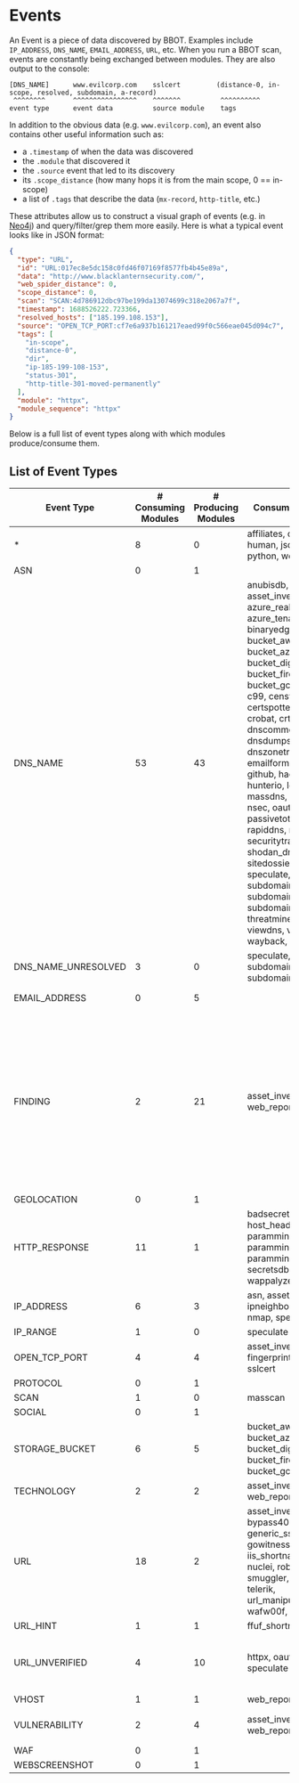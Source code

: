 # Events

An Event is a piece of data discovered by BBOT. Examples include `IP_ADDRESS`, `DNS_NAME`, `EMAIL_ADDRESS`, `URL`, etc. When you run a BBOT scan, events are constantly being exchanged between modules. They are also output to the console:

```text
[DNS_NAME]      www.evilcorp.com    sslcert         (distance-0, in-scope, resolved, subdomain, a-record)
 ^^^^^^^^       ^^^^^^^^^^^^^^^^    ^^^^^^^          ^^^^^^^^^^
event type      event data          source module    tags
```

In addition to the obvious data (e.g. `www.evilcorp.com`), an event also contains other useful information such as:

- a `.timestamp` of when the data was discovered
- the `.module` that discovered it
- the `.source` event that led to its discovery
- its `.scope_distance` (how many hops it is from the main scope, 0 == in-scope)
- a list of `.tags` that describe the data (`mx-record`, `http-title`, etc.)

These attributes allow us to construct a visual graph of events (e.g. in [Neo4j](../output#neo4j)) and query/filter/grep them more easily. Here is what a typical event looks like in JSON format:

```json
{
  "type": "URL",
  "id": "URL:017ec8e5dc158c0fd46f07169f8577fb4b45e89a",
  "data": "http://www.blacklanternsecurity.com/",
  "web_spider_distance": 0,
  "scope_distance": 0,
  "scan": "SCAN:4d786912dbc97be199da13074699c318e2067a7f",
  "timestamp": 1688526222.723366,
  "resolved_hosts": ["185.199.108.153"],
  "source": "OPEN_TCP_PORT:cf7e6a937b161217eaed99f0c566eae045d094c7",
  "tags": [
    "in-scope",
    "distance-0",
    "dir",
    "ip-185-199-108-153",
    "status-301",
    "http-title-301-moved-permanently"
  ],
  "module": "httpx",
  "module_sequence": "httpx"
}
```

Below is a full list of event types along with which modules produce/consume them.

## List of Event Types

<!-- BBOT EVENTS -->
| Event Type          | # Consuming Modules   | # Producing Modules   | Consuming Modules                                                                                                                                                                                                                                                                                                                                                                                                                                                                                                                                                                                        | Producing Modules                                                                                                                                                                                                                                                                                                                                                                                                                                           |
|---------------------|-----------------------|-----------------------|----------------------------------------------------------------------------------------------------------------------------------------------------------------------------------------------------------------------------------------------------------------------------------------------------------------------------------------------------------------------------------------------------------------------------------------------------------------------------------------------------------------------------------------------------------------------------------------------------------|-------------------------------------------------------------------------------------------------------------------------------------------------------------------------------------------------------------------------------------------------------------------------------------------------------------------------------------------------------------------------------------------------------------------------------------------------------------|
| *                   | 8                     | 0                     | affiliates, csv, http, human, json, neo4j, python, websocket                                                                                                                                                                                                                                                                                                                                                                                                                                                                                                                                             |                                                                                                                                                                                                                                                                                                                                                                                                                                                             |
| ASN                 | 0                     | 1                     |                                                                                                                                                                                                                                                                                                                                                                                                                                                                                                                                                                                                          | asn                                                                                                                                                                                                                                                                                                                                                                                                                                                         |
| DNS_NAME            | 53                    | 43                    | anubisdb, asset_inventory, azure_realm, azure_tenant, bevigil, binaryedge, bucket_aws, bucket_azure, bucket_digitalocean, bucket_firebase, bucket_gcp, builtwith, c99, censys, certspotter, columbus, crobat, crt, digitorus, dnscommonsrv, dnsdumpster, dnszonetransfer, emailformat, fullhunt, github, hackertarget, hunterio, leakix, massdns, myssl, nmap, nsec, oauth, otx, passivetotal, pgp, rapiddns, riddler, securitytrails, shodan_dns, sitedossier, skymem, speculate, subdomain_hijack, subdomaincenter, subdomains, sublist3r, threatminer, urlscan, viewdns, virustotal, wayback, zoomeye | anubisdb, azure_realm, azure_tenant, bevigil, binaryedge, builtwith, c99, censys, certspotter, columbus, crobat, crt, digitorus, dnscommonsrv, dnsdumpster, dnszonetransfer, fullhunt, hackertarget, hunterio, leakix, massdns, myssl, nsec, ntlm, oauth, otx, passivetotal, rapiddns, riddler, securitytrails, shodan_dns, sitedossier, speculate, sslcert, subdomaincenter, sublist3r, threatminer, urlscan, vhost, viewdns, virustotal, wayback, zoomeye |
| DNS_NAME_UNRESOLVED | 3                     | 0                     | speculate, subdomain_hijack, subdomains                                                                                                                                                                                                                                                                                                                                                                                                                                                                                                                                                                  |                                                                                                                                                                                                                                                                                                                                                                                                                                                             |
| EMAIL_ADDRESS       | 0                     | 5                     |                                                                                                                                                                                                                                                                                                                                                                                                                                                                                                                                                                                                          | emailformat, hunterio, pgp, skymem, sslcert                                                                                                                                                                                                                                                                                                                                                                                                                 |
| FINDING             | 2                     | 21                    | asset_inventory, web_report                                                                                                                                                                                                                                                                                                                                                                                                                                                                                                                                                                              | badsecrets, bucket_aws, bucket_azure, bucket_digitalocean, bucket_firebase, bucket_gcp, bypass403, git, host_header, hunt, ntlm, nuclei, paramminer_cookies, paramminer_getparams, paramminer_headers, secretsdb, smuggler, speculate, subdomain_hijack, telerik, url_manipulation                                                                                                                                                                          |
| GEOLOCATION         | 0                     | 1                     |                                                                                                                                                                                                                                                                                                                                                                                                                                                                                                                                                                                                          | ipstack                                                                                                                                                                                                                                                                                                                                                                                                                                                     |
| HTTP_RESPONSE       | 11                    | 1                     | badsecrets, excavate, host_header, hunt, ntlm, paramminer_cookies, paramminer_getparams, paramminer_headers, secretsdb, speculate, wappalyzer                                                                                                                                                                                                                                                                                                                                                                                                                                                            | httpx                                                                                                                                                                                                                                                                                                                                                                                                                                                       |
| IP_ADDRESS          | 6                     | 3                     | asn, asset_inventory, ipneighbor, ipstack, nmap, speculate                                                                                                                                                                                                                                                                                                                                                                                                                                                                                                                                               | asset_inventory, ipneighbor, speculate                                                                                                                                                                                                                                                                                                                                                                                                                      |
| IP_RANGE            | 1                     | 0                     | speculate                                                                                                                                                                                                                                                                                                                                                                                                                                                                                                                                                                                                |                                                                                                                                                                                                                                                                                                                                                                                                                                                             |
| OPEN_TCP_PORT       | 4                     | 4                     | asset_inventory, fingerprintx, httpx, sslcert                                                                                                                                                                                                                                                                                                                                                                                                                                                                                                                                                            | asset_inventory, masscan, nmap, speculate                                                                                                                                                                                                                                                                                                                                                                                                                   |
| PROTOCOL            | 0                     | 1                     |                                                                                                                                                                                                                                                                                                                                                                                                                                                                                                                                                                                                          | fingerprintx                                                                                                                                                                                                                                                                                                                                                                                                                                                |
| SCAN                | 1                     | 0                     | masscan                                                                                                                                                                                                                                                                                                                                                                                                                                                                                                                                                                                                  |                                                                                                                                                                                                                                                                                                                                                                                                                                                             |
| SOCIAL              | 0                     | 1                     |                                                                                                                                                                                                                                                                                                                                                                                                                                                                                                                                                                                                          | social                                                                                                                                                                                                                                                                                                                                                                                                                                                      |
| STORAGE_BUCKET      | 6                     | 5                     | bucket_aws, bucket_azure, bucket_digitalocean, bucket_firebase, bucket_gcp, speculate                                                                                                                                                                                                                                                                                                                                                                                                                                                                                                                    | bucket_aws, bucket_azure, bucket_digitalocean, bucket_firebase, bucket_gcp                                                                                                                                                                                                                                                                                                                                                                                  |
| TECHNOLOGY          | 2                     | 2                     | asset_inventory, web_report                                                                                                                                                                                                                                                                                                                                                                                                                                                                                                                                                                              | gowitness, wappalyzer                                                                                                                                                                                                                                                                                                                                                                                                                                       |
| URL                 | 18                    | 2                     | asset_inventory, bypass403, ffuf, generic_ssrf, git, gowitness, httpx, iis_shortnames, ntlm, nuclei, robots, smuggler, speculate, telerik, url_manipulation, vhost, wafw00f, web_report                                                                                                                                                                                                                                                                                                                                                                                                                  | gowitness, httpx                                                                                                                                                                                                                                                                                                                                                                                                                                            |
| URL_HINT            | 1                     | 1                     | ffuf_shortnames                                                                                                                                                                                                                                                                                                                                                                                                                                                                                                                                                                                          | iis_shortnames                                                                                                                                                                                                                                                                                                                                                                                                                                              |
| URL_UNVERIFIED      | 4                     | 10                    | httpx, oauth, social, speculate                                                                                                                                                                                                                                                                                                                                                                                                                                                                                                                                                                          | bevigil, excavate, ffuf, ffuf_shortnames, github, gowitness, hunterio, robots, urlscan, wayback                                                                                                                                                                                                                                                                                                                                                             |
| VHOST               | 1                     | 1                     | web_report                                                                                                                                                                                                                                                                                                                                                                                                                                                                                                                                                                                               | vhost                                                                                                                                                                                                                                                                                                                                                                                                                                                       |
| VULNERABILITY       | 2                     | 4                     | asset_inventory, web_report                                                                                                                                                                                                                                                                                                                                                                                                                                                                                                                                                                              | badsecrets, generic_ssrf, nuclei, telerik                                                                                                                                                                                                                                                                                                                                                                                                                   |
| WAF                 | 0                     | 1                     |                                                                                                                                                                                                                                                                                                                                                                                                                                                                                                                                                                                                          | wafw00f                                                                                                                                                                                                                                                                                                                                                                                                                                                     |
| WEBSCREENSHOT       | 0                     | 1                     |                                                                                                                                                                                                                                                                                                                                                                                                                                                                                                                                                                                                          | gowitness                                                                                                                                                                                                                                                                                                                                                                                                                                                   |
<!-- END BBOT EVENTS -->
